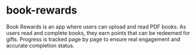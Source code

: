 # book-rewards
Book Rewards is an app where users can upload and read PDF books. As users read and complete books, they earn points that can be redeemed for gifts. Progress is tracked page by page to ensure real engagement and accurate completion status.

